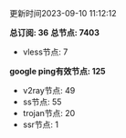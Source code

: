 更新时间2023-09-10 11:12:12

**总订阅: 36**
**总节点: 7403**
- vless节点: 7

**google ping有效节点: 125**
- v2ray节点: 49
- ss节点: 55
- trojan节点: 20
- ssr节点: 1
